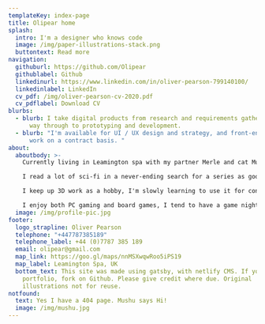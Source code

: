 ```yaml
---
templateKey: index-page
title: Olipear home
splash:
  intro: I'm a designer who knows code
  image: /img/paper-illustrations-stack.png
  buttontext: Read more
navigation:
  githuburl: https://github.com/Olipear
  githublabel: Github
  linkedinurl: https://www.linkedin.com/in/oliver-pearson-799140100/
  linkedinlabel: LinkedIn
  cv_pdf: /img/oliver-pearson-cv-2020.pdf
  cv_pdflabel: Download CV
blurbs:
  - blurb: I take digital products from research and requirements gathering, all the
      way through to prototyping and development.
  - blurb: "I'm available for UI / UX design and strategy, and front-end development
      work on a contract basis. "
about:
  aboutbody: >-
    Currently living in Leamington spa with my partner Merle and cat Mushu. 

    I read a lot of sci-fi in a never-ending search for a series as good as Hyperion. 

    I keep up 3D work as a hobby, I'm slowly learning to use it for concept art along with digital painting. Occasionally I'll start yet another game project in unity.

    I enjoy both PC gaming and board games, I tend to have a game night at least once a fortnight with something like Carcassonne. 
  image: /img/profile-pic.jpg
footer:
  logo_strapline: Oliver Pearson
  telephone: "+447787385189"
  telephone_label: +44 (0)7787 385 189
  email: olipear@gmail.com
  map_link: https://goo.gl/maps/nnMSXwqwRoo5iPS19
  map_label: Leamington Spa, UK
  bottom_text: This site was made using gatsby, with netlify CMS. If you like this
    portfolio, fork on Github. Please give credit where due. Original
    illustrations not for reuse.
notfound:
  text: Yes I have a 404 page. Mushu says Hi!
  image: /img/mushu.jpg
---
```

